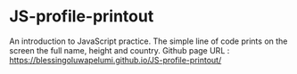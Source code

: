 # JS-profile-printout
An introduction to JavaScript practice. The simple line of code prints on the screen the full name, height and country.
Github page URL :  https://blessingoluwapelumi.github.io/JS-profile-printout/
